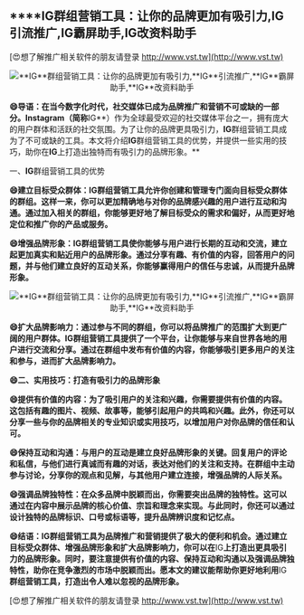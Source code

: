 ## ****IG**群组营销工具：让你的品牌更加有吸引力,**IG**引流推广,**IG**霸屏助手,**IG**改资料助手**

[😍想了解推广相关软件的朋友请登录 http://www.vst.tw](http://www.vst.tw)

 <center><img src="https://vst.tw/MP4/tuiguang/png/6.png" alt="**IG**群组营销工具：让你的品牌更加有吸引力,**IG**引流推广,**IG**霸屏助手,**IG**改资料助手"></center>

**😄导语：在当今数字化时代，社交媒体已成为品牌推广和营销不可或缺的一部分。Instagram（简称**IG**）作为全球最受欢迎的社交媒体平台之一，拥有庞大的用户群体和活跃的社交氛围。为了让你的品牌更具吸引力，**IG**群组营销工具成为了不可或缺的工具。本文将介绍**IG**群组营销工具的优势，并提供一些实用的技巧，助你在**IG**上打造出独特而有吸引力的品牌形象。**

一、**IG**群组营销工具的优势

**😄建立目标受众群体：**IG**群组营销工具允许你创建和管理专门面向目标受众群体的群组。这样一来，你可以更加精确地与对你的品牌感兴趣的用户进行互动和沟通。通过加入相关的群组，你能够更好地了解目标受众的需求和偏好，从而更好地定位和推广你的产品或服务。**

**😄增强品牌形象：**IG**群组营销工具使你能够与用户进行长期的互动和交流，建立起更加真实和贴近用户的品牌形象。通过分享有趣、有价值的内容，回答用户的问题，并与他们建立良好的互动关系，你能够赢得用户的信任与忠诚，从而提升品牌形象。**

 <center><img src="https://vst.tw/MP4/tuiguang/png/2.png" alt="**IG**群组营销工具：让你的品牌更加有吸引力,**IG**引流推广,**IG**霸屏助手,**IG**改资料助手"></center>

**😄扩大品牌影响力：通过参与不同的群组，你可以将品牌推广的范围扩大到更广阔的用户群体。**IG**群组营销工具提供了一个平台，让你能够与来自世界各地的用户进行交流和分享。通过在群组中发布有价值的内容，你能够吸引更多用户的关注和参与，进而扩大品牌影响力。**

**😄二、实用技巧：打造有吸引力的品牌形象**

**😄提供有价值的内容：为了吸引用户的关注和兴趣，你需要提供有价值的内容。这包括有趣的图片、视频、故事等，能够引起用户的共鸣和兴趣。此外，你还可以分享一些与你的品牌相关的专业知识或实用技巧，以增加用户对你品牌的信任和认可。**

**😄保持互动和沟通：与用户的互动是建立良好品牌形象的关键。回复用户的评论和私信，与他们进行真诚而有趣的对话，表达对他们的关注和支持。在群组中主动参与讨论，分享你的观点和见解，与其他用户建立连接，增强品牌的人际关系。**

**😄强调品牌独特性：在众多品牌中脱颖而出，你需要突出品牌的独特性。这可以通过在内容中展示品牌的核心价值、宗旨和理念来实现。与此同时，你还可以通过设计独特的品牌标识、口号或标语等，提升品牌辨识度和记忆点。**

**😄结语：**IG**群组营销工具为品牌推广和营销提供了极大的便利和机会。通过建立目标受众群体、增强品牌形象和扩大品牌影响力，你可以在**IG**上打造出更具吸引力的品牌形象。同时，要注意提供有价值的内容、保持互动和沟通以及强调品牌独特性，助你在竞争激烈的市场中脱颖而出。愿本文的建议能帮助你更好地利用**IG**群组营销工具，打造出令人难以忽视的品牌形象。**

[😍想了解推广相关软件的朋友请登录 http://www.vst.tw](http://www.vst.tw)



